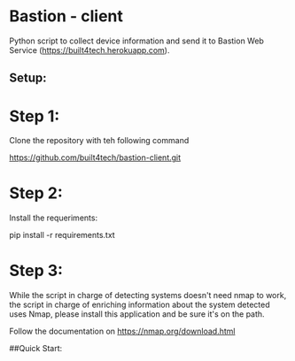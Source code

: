 ﻿# Bastion - client

Python script to collect device information and send it to Bastion Web Service (https://built4tech.herokuapp.com).

## Setup:

# Step 1:

Clone the repository with teh following command

https://github.com/built4tech/bastion-client.git

# Step 2:

Install the requeriments:

pip install -r requirements.txt

# Step 3:

While the script in charge of detecting systems doesn't need nmap to work, the script in charge of enriching information about the system detected uses Nmap, please install this application and be sure it's on the path.

Follow the documentation on https://nmap.org/download.html

##Quick Start:




